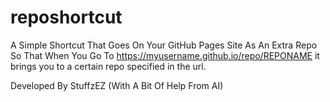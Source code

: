 # reposhortcut
A Simple Shortcut That Goes On Your GitHub Pages Site As An Extra Repo So That When You Go To https://myusername.github.io/repo/REPONAME it brings you to a certain repo specified in the url.

Developed By StuffzEZ (With A Bit Of Help From AI)
